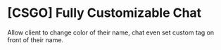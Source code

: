 # [CSGO] Fully Customizable Chat
 Allow client to change color of their name, chat even set custom tag on front of their name.

